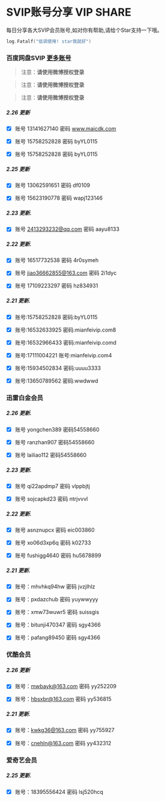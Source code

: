 # SVIP账号分享 VIP SHARE

每日分享各大SVIP会员账号,如对你有帮助,请给个Star支持一下哦。

```go
log.Fatalf("低调使用! star我就好")
```

### 百度网盘SVIP [更多账号](https://goyoka.com/wangpan)

> 注意：**请使用微博授权登录**

> 注意：**请使用微博授权登录**

> 注意：**请使用微博授权登录**

##### 2.26 更新

- [x] 账号 13141627140 密码 www.maicdk.com

- [x] 账号 15758252828 密码 byYL0115

- [x] 账号 15758252828 密码 byYL0115

##### 2.25 更新

- [x] 账号 13062591651 密码 df0109

- [x] 账号 15623190778 密码 wapj123146

##### 2.23 更新. 

- [x] 账号 2413293232@qq.com 密码 aayu8133

##### 2.22 更新. 

- [x] 账号 16517732538 密码 4r0symeh

- [x] 账号 jiao36662855@163.com 密码 2i1dyc

- [x] 账号 17109223297 密码 hz834931

##### 2.21 更新.

- [x] 账号:15758252828 密码:byYL0115

- [x] 账号:16532633925 密码:mianfeivip.com8

- [x] 账号:16532966433 密码:mianfeivip.comd

- [x] 账号:17111004221 账号:mianfeivip.com4

- [x] 账号:15934502834 密码:uuuu3333

- [x] 账号:13650789562 密码:wwdwwd

### 迅雷白金会员

##### 2.26 更新.

- [x] 账号 yongchen389 密码54558660

- [x] 账号 ranzhan907 密码54558660

- [x] 账号 lailiao112 密码54558660

##### 2.23 更新.

- [x] 账号 qi22apdmp7 密码 vlppbjtj

- [x] 账号 sojcapkd23 密码 ntrjvvvl

##### 2.22 更新.

- [x] 账号 asnznupcx 密码 eic003860

- [x] 账号 xo06d3xp6q 密码 k02733

- [x] 账号 fushigg4640 密码 hu5678899

##### 2.21 更新. 

- [x] 账号：mhvhkq94hw 密码 jvzjlhlz

- [x] 账号：pxdazchub 密码 yuywwyyy

- [x] 账号：xmw73wuwr5 密码 suissgis

- [x] 账号：bitunji470347 密码 sgy4366

- [x] 账号：pafang89450 密码 sgy4366

### 优酷会员

##### 2.26 更新

- [x] 账号：mwbayk@163.com 密码 yy252209

- [x] 账号：hbsxbr@163.com 密码 yy536815

##### 2.21 更新.

- [x] 账号：kwkg36@163.com 密码 yy755927

- [x] 账号：cnehln@163.com 密码 yy432312

### 爱奇艺会员

##### 2.25 更新. 

- [x] 账号：18395556424 密码 lsj520hcq

